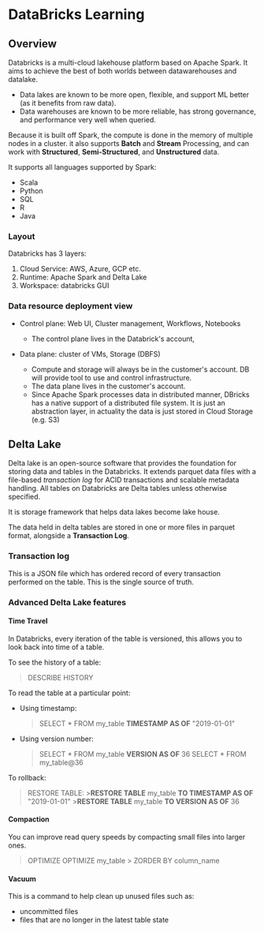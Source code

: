 # DataBricks Learning

## Overview

Databricks is a multi-cloud lakehouse platform based on Apache Spark. It aims to achieve the best of both worlds between datawarehouses and datalake.
- Data lakes are known to be more open, flexible, and support ML better (as it benefits from raw data).
- Data warehouses are known to be more reliable, has strong governance, and performance very well when queried.

Because it is built off Spark, the compute is done in the memory of multiple nodes in a cluster. it also supports **Batch** and **Stream** Processing, and can work with **Structured**, **Semi-Structured**, and **Unstructured** data.

It supports all languages supported by Spark:
- Scala
- Python
- SQL
- R
- Java

### Layout

Databricks has 3 layers: 

1. Cloud Service: AWS, Azure, GCP etc.
2. Runtime: Apache Spark and Delta Lake
3. Workspace: databricks GUI

### Data resource deployment view

- Control plane: Web UI, Cluster management, Workflows, Notebooks
    - The control plane lives in the Databrick's account,  

- Data plane: cluster of VMs, Storage (DBFS)
    - Compute and storage will always be in the customer's account. DB will provide tool to use and control infrastructure.
    - The data plane lives in the customer's account.
    - Since Apache Spark processes data in distributed manner, DBricks has a native support of a distributed file system. It is just an abstraction layer, in actuality the data is just stored in Cloud Storage (e.g. S3)

## Delta Lake

Delta lake is an open-source software that provides the foundation for storing data and tables in the Databricks. It extends parquet data files with a file-based *transaction log* for ACID transactions and scalable metadata handling. All tables on Databricks are Delta tables unless otherwise specified. 

It is storage framework that helps data lakes become lake house.

The data held in delta tables are stored in one or more files in parquet format, alongside a **Transaction Log**.

### Transaction log

This is a JSON file which has ordered record of every transaction performed on the table. This is the single source of truth. 

### Advanced Delta Lake features

#### Time Travel

In Databricks, every iteration of the table is versioned, this allows you to look back into time of a table.

To see the history of a table:
> DESCRIBE HISTORY

To read the table at a particular point:

- Using timestamp:
    > SELECT * FROM my_table **TIMESTAMP AS OF** "2019-01-01"

- Using version number:
    > SELECT * FROM my_table **VERSION AS OF** 36
    > SELECT * FROM my_table@36


To rollback:

> RESTORE TABLE:
    >**RESTORE TABLE** my_table **TO TIMESTAMP AS OF** "2019-01-01"
    >**RESTORE TABLE** my_table **TO VERSION AS OF** 36

#### Compaction

You can improve read query speeds by compacting small files into larger ones. 

> OPTIMIZE
    OPTIMIZE my_table
    > ZORDER BY column_name


#### Vacuum

This is a command to help clean up unused files such as:
- uncommitted files
- files that are no longer in the latest table state


